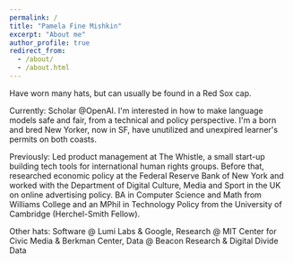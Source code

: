 ```yaml
---
permalink: /
title: "Pamela Fine Mishkin"
excerpt: "About me"
author_profile: true
redirect_from: 
  - /about/
  - /about.html
---
```


Have worn many hats, but can usually be found in a Red Sox cap.

Currently: Scholar @OpenAI. I'm interested in how to make language models safe and fair, from a technical and policy perspective. I'm a born and bred New Yorker, now in SF, have unutilized and unexpired learner's permits on both coasts.

Previously: Led product management at The Whistle, a small start-up building tech tools for international human rights groups. Before that, researched economic policy at the Federal Reserve Bank of New York and worked with the Department of Digital Culture, Media and Sport in the UK on online advertising policy. BA in Computer Science and Math from Williams College and an MPhil in Technology Policy from the University of Cambridge (Herchel-Smith Fellow).

Other hats: Software @ Lumi Labs & Google, Research @ MIT Center for Civic Media & Berkman Center, Data @ Beacon Research & Digital Divide Data